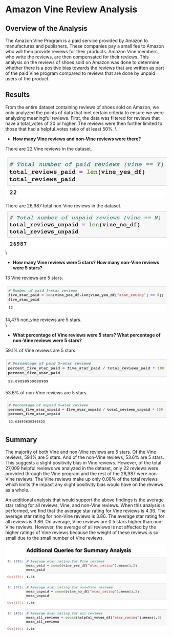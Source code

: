 # Amazon Vine Review Analysis

## Overview of the Analysis
The Amazon Vine Program is a paid service provided by Amazon to manufactures and publishers. These companies pay a small fee to Amazon who will then provide reviews for their products. Amazon Vine members, who write the reviews, are then compensated for their reviews. This analysis on the reviews of shoes sold on Amazon was done to determine whether there is a positive bias towards the reviews that are written as part of the paid Vine program compared to reviews that are done by unpaid users of the product. 


## Results

From the entire dataset containing reviews of shoes sold on Amazon, we only analyzed the points of data that met certain criteria to ensure we were analyzing meaningful reviews. First, the data was filtered for reviews that have a total_votes of 20 or higher. The reviews were then further limited to those that had a helpful_votes ratio of at least 50%. 
\

* **How many Vine reviews and non-Vine reviews were there?**

There are 22 Vine reviews in the dataset.

<img src="images/total_vine_reviews.png">

There are 26,987 total non-Vine reviews in the dataset. 
<img src="images/total_nonvine_reviews.png">
\
\


* **How many Vine reviews were 5 stars? How many non-Vine reviews were 5 stars?**

13 Vine reviews are 5 stars.

<img src="images/five_star_vine.png">

14,475 non_vine reviews are 5 stars. 
\
\


* **What percentage of Vine reviews were 5 stars? What percentage of non-Vine reviews were 5 stars?**

59.1% of Vine reviews are 5 stars. 

<img src="images/percent_five_star_vine.png">

53.6% of non-Vine reviews are 5 stars. 

<img src="images/percent_five_star_nonvine.png">



## Summary 
<p>The majority of both Vine and non-Vine reviews are 5 stars. Of the Vine reviews, 59.1% are 5 stars. And of the non-Vine reviews, 53.6% are 5 stars. This suggests a slight positivity bias in Vine reviews. However, of the total 27,009 helpful reviews we analyzed in the dataset, only 22 reviews were provided through the Vine program and the rest of the 26,987 were non-Vine reviews. The Vine reviews make up only 0.08% of the total reviews which limits the impact any slight positivity bias would have on the reviews as a whole.</p>
<p>An additional analysis that would support the above findings is the average star rating for all reviews, Vine, and non-Vine reviews. When this analysis is performed, we find that the average star rating for Vine reviews is 4.36. The average star rating for non-Vine reviews is 3.86. The average star rating for all reviews is 3.86. On average, Vine reviews are 0.5 stars higher than non-Vine reviews. However, the average of all reviews is not affected by the higher ratings of Vine reviews because the weight of these reviews is so small due to the small number of Vine reviews.</p>

<img src="images/avg_star_ratings.png">




